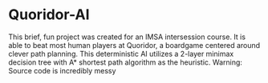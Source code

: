 # Quoridor-AI
This brief, fun project was created for an IMSA intersession course. It is able to beat most human players at Quoridor, a boardgame centered around clever path planning. This deterministic AI utilizes a 2-layer minimax decision tree with A* shortest path algorithm as the heuristic. Warning: Source code is incredibly messy
